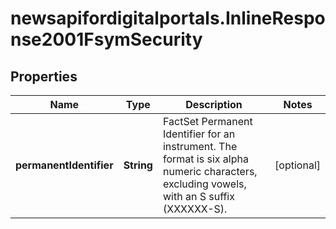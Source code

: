 # newsapifordigitalportals.InlineResponse2001FsymSecurity

## Properties

Name | Type | Description | Notes
------------ | ------------- | ------------- | -------------
**permanentIdentifier** | **String** | FactSet Permanent Identifier for an instrument. The format is six alpha numeric characters, excluding vowels, with an S suffix (XXXXXX-S). | [optional] 


